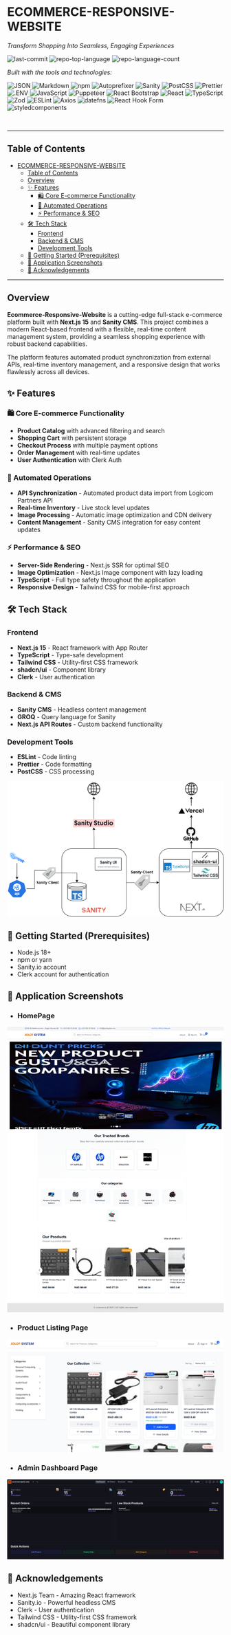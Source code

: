 # ECOMMERCE-RESPONSIVE-WEBSITE

*Transform Shopping Into Seamless, Engaging Experiences*



![last-commit](https://img.shields.io/badge/last_commit-3_days_ago-green)
![repo-top-language](https://img.shields.io/badge/top%20language-TypeScript-blue)
![repo-language-count](https://img.shields.io/badge/languages-15-orange)

*Built with the tools and technologies:*

![JSON](https://img.shields.io/badge/JSON-000000?style=flat&logo=json&logoColor=white)
![Markdown](https://img.shields.io/badge/Markdown-000000?style=flat&logo=markdown&logoColor=white)
![npm](https://img.shields.io/badge/npm-CB3837?style=flat&logo=npm&logoColor=white)
![Autoprefixer](https://img.shields.io/badge/Autoprefixer-DD3735?style=flat&logo=autoprefixer&logoColor=white)
![Sanity](https://img.shields.io/badge/Sanity-F03E2F?style=flat&logo=sanity&logoColor=white)
![PostCSS](https://img.shields.io/badge/PostCSS-DD3A0A?style=flat&logo=postcss&logoColor=white)
![Prettier](https://img.shields.io/badge/Prettier-F7B93E?style=flat&logo=prettier&logoColor=black)
![.ENV](https://img.shields.io/badge/.ENV-ECD53F?style=flat&logo=dotenv&logoColor=black)
![JavaScript](https://img.shields.io/badge/JavaScript-F7DF1E?style=flat&logo=javascript&logoColor=black)
![Puppeteer](https://img.shields.io/badge/Puppeteer-40B5A4?style=flat&logo=puppeteer&logoColor=white)
![React Bootstrap](https://img.shields.io/badge/React%20Bootstrap-41E0FD?style=flat&logo=bootstrap&logoColor=white)
![React](https://img.shields.io/badge/React-61DAFB?style=flat&logo=react&logoColor=black)
![TypeScript](https://img.shields.io/badge/TypeScript-3178C6?style=flat&logo=typescript&logoColor=white)
![Zod](https://img.shields.io/badge/Zod-3E67B1?style=flat&logo=zod&logoColor=white)
![ESLint](https://img.shields.io/badge/ESLint-4B32C3?style=flat&logo=eslint&logoColor=white)
![Axios](https://img.shields.io/badge/Axios-5A29E4?style=flat&logo=axios&logoColor=white)
![datefns](https://img.shields.io/badge/datefns-770C56?style=flat&logo=date-fns&logoColor=white)
![React Hook Form](https://img.shields.io/badge/React%20Hook%20Form-EC5990?style=flat&logo=reacthookform&logoColor=white)
![styledcomponents](https://img.shields.io/badge/styledcomponents-DB7093?style=flat&logo=styled-components&logoColor=white)

<br>
<hr>

## Table of Contents

- [ECOMMERCE-RESPONSIVE-WEBSITE](#ecommerce-responsive-website)
  - [Table of Contents](#table-of-contents)
  - [Overview](#overview)
  - [✨ Features](#-features)
    - [🛍️ Core E-commerce Functionality](#️-core-e-commerce-functionality)
    - [🔄 Automated Operations](#-automated-operations)
    - [⚡ Performance \& SEO](#-performance--seo)
  - [🛠️ Tech Stack](#️-tech-stack)
    - [Frontend](#frontend)
    - [Backend \& CMS](#backend--cms)
    - [Development Tools](#development-tools)
  - [🚀 Getting Started (Prerequisites)](#-getting-started-prerequisites)
  - [📸 Application Screenshots](#-application-screenshots)
  - [🙏 Acknowledgements](#-acknowledgements)

<hr>

## Overview

**Ecommerce-Responsive-Website** is a cutting-edge full-stack e-commerce platform built with **Next.js 15** and **Sanity CMS**. This project combines a modern React-based frontend with a flexible, real-time content management system, providing a seamless shopping experience with robust backend capabilities.

The platform features automated product synchronization from external APIs, real-time inventory management, and a responsive design that works flawlessly across all devices.

## ✨ Features

### 🛍️ Core E-commerce Functionality
- **Product Catalog** with advanced filtering and search
- **Shopping Cart** with persistent storage
- **Checkout Process** with multiple payment options
- **Order Management** with real-time updates
- **User Authentication** with Clerk Auth

### 🔄 Automated Operations
- **API Synchronization** - Automated product data import from Logicom Partners API
- **Real-time Inventory** - Live stock level updates
- **Image Processing** - Automatic image optimization and CDN delivery
- **Content Management** - Sanity CMS integration for easy content updates

### ⚡ Performance & SEO
- **Server-Side Rendering** - Next.js SSR for optimal SEO
- **Image Optimization** - Next.js Image component with lazy loading
- **TypeScript** - Full type safety throughout the application
- **Responsive Design** - Tailwind CSS for mobile-first approach

## 🛠️ Tech Stack

### Frontend
- **Next.js 15** - React framework with App Router
- **TypeScript** - Type-safe development
- **Tailwind CSS** - Utility-first CSS framework
- **shadcn/ui** - Component library
- **Clerk** - User authentication

### Backend & CMS
- **Sanity CMS** - Headless content management
- **GROQ** - Query language for Sanity
- **Next.js API Routes** - Custom backend functionality

### Development Tools
- **ESLint** - Code linting
- **Prettier** - Code formatting
- **PostCSS** - CSS processing

![Home Page](./frontend/screenshoots/TechStack.png)

## 🚀 Getting Started (Prerequisites)
- Node.js 18+
- npm or yarn
- Sanity.io account
- Clerk account for authentication

## 📸 Application Screenshots

- ### HomePage
![Home Page](./frontend/screenshoots/HomePage.PNG)

- ### Product Listing Page
![Home Page](./frontend/screenshoots/Product%20Listing.PNG)

- ### Admin Dashboard Page
![Home Page](./frontend/screenshoots/Admin%20Dashboard.PNG)

## 🙏 Acknowledgements
- Next.js Team - Amazing React framework
- Sanity.io - Powerful headless CMS
- Clerk - User authentication
- Tailwind CSS - Utility-first CSS framework
- shadcn/ui - Beautiful component library